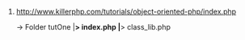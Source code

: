 1) http://www.killerphp.com/tutorials/object-oriented-php/index.php
   
   -> Folder tutOne
              |______> index.php 
              |______> class_lib.php
